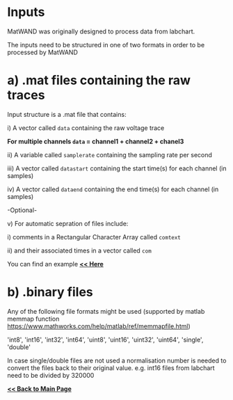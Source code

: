# Inputs
MatWAND was originally designed to process data from labchart.

The inputs need to be structured in one of two formats in order to be processed by MatWAND

# a) .mat files containing the raw traces
Input structure is a .mat file that contains:

i) A vector called `data` containing the raw voltage trace 

**For multiple channels `data` = channel1 + channel2 + chanel3**

ii) A variable called `samplerate` containing the sampling rate per second 

iii) A vector called `datastart` containing the start time(s) for each channel (in samples)

iv)  A vector called `dataend` containing the end time(s) for each channel (in samples)

-Optional-

v) For automatic sepration of files include:

i) comments in a Rectangular Character Array called `comtext`

ii) and their associated times in a vector called `com`

You can find an example **[<< Here](/README.md)**


# b) .binary files

Any of the following file formats might be used (supported by matlab memmap function https://www.mathworks.com/help/matlab/ref/memmapfile.html)

'int8', 'int16', 'int32', 'int64', 'uint8', 'uint16', 'uint32', 'uint64', 'single', 'double'

In case single/double files are not used a normalisation number is needed to convert the files back to their original value.
e.g. int16 files from labchart need to be divided by 320000


**[<< Back to Main Page](/README.md)**
